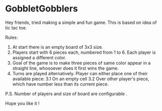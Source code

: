 # GobbletGobblers

Hey friends, tried making a simple and fun game. This is based on idea of tic tac toe.

Rules: 
  1. At start there is an empty board of 3x3 size.
  1. Players start with 6 pieces each, numbered from 1 to 6. Each player is assigned a different color.
  2. Goal of the game is to make three pieces of same color appear in a straight line, whosoever does it first wins the game.
  3. Turns are played alternatively. Player can either place one of their available piece:
      3.1 On an empty cell
      3.2 Over other player's piece, which have number less than its current piece.
      
P.S. Number of players and size of board are configurable .

Hope you like it !

    
    
